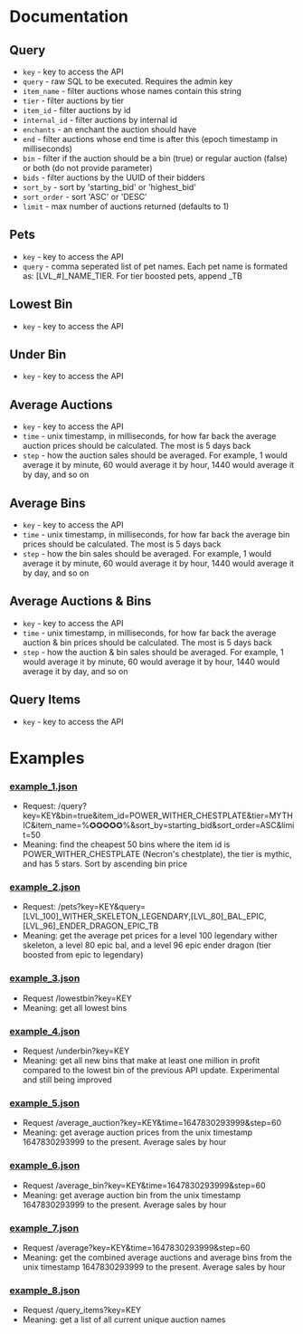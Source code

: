 # Documentation
## Query
- `key` - key to access the API
- `query` - raw SQL to be executed. Requires the admin key
- `item_name` - filter auctions whose names contain this string
- `tier` - filter auctions by tier
- `item_id` - filter auctions by id
- `internal_id` - filter auctions by internal id
- `enchants` - an enchant the auction should have
- `end` - filter auctions whose end time is after this (epoch timestamp in milliseconds)
- `bin` - filter if the auction should be a bin (true) or regular auction (false) or both (do not provide parameter)
- `bids` - filter auctions by the UUID of their bidders
- `sort_by` - sort by 'starting_bid' or 'highest_bid'
- `sort_order` - sort 'ASC' or 'DESC'
- `limit` - max number of auctions returned (defaults to 1)

## Pets
- `key` - key to access the API
- `query` - comma seperated list of pet names. Each pet name is formated as: [LVL_#]_NAME_TIER. For tier boosted pets, append _TB

## Lowest Bin
- `key` - key to access the API

## Under Bin
- `key` - key to access the API

## Average Auctions
- `key` - key to access the API
- `time` - unix timestamp, in milliseconds, for how far back the average auction prices should be calculated. The most is 5 days back
- `step` - how the auction sales should be averaged. For example, 1 would average it by minute, 60 would average it by hour, 1440 would average it by day, and so on

## Average Bins
- `key` - key to access the API
- `time` - unix timestamp, in milliseconds, for how far back the average bin prices should be calculated. The most is 5 days back
- `step` - how the bin sales should be averaged. For example, 1 would average it by minute, 60 would average it by hour, 1440 would average it by day, and so on

## Average Auctions & Bins
- `key` - key to access the API
- `time` - unix timestamp, in milliseconds, for how far back the average auction & bin prices should be calculated. The most is 5 days back
- `step` - how the auction & bin sales should be averaged. For example, 1 would average it by minute, 60 would average it by hour, 1440 would average it by day, and so on

## Query Items
- `key` - key to access the API

# Examples
### [example_1.json](https://github.com/kr45732/rust-query-api/blob/main/docs/example_1.json)
- Request: /query?key=KEY&bin=true&item_id=POWER_WITHER_CHESTPLATE&tier=MYTHIC&item_name=%✪✪✪✪✪%&sort_by=starting_bid&sort_order=ASC&limit=50
- Meaning: find the cheapest 50 bins where the item id is POWER_WITHER_CHESTPLATE (Necron's chestplate), the tier is mythic, and has 5 stars. Sort by ascending bin price

### [example_2.json](https://github.com/kr45732/rust-query-api/blob/main/docs/example_2.json)
- Request: /pets?key=KEY&query=[LVL_100]_WITHER_SKELETON_LEGENDARY,[LVL_80]_BAL_EPIC,[LVL_96]_ENDER_DRAGON_EPIC_TB
- Meaning: get the average pet prices for a level 100 legendary wither skeleton, a level 80 epic bal, and a level 96 epic ender dragon (tier boosted from epic to legendary)

### [example_3.json](https://github.com/kr45732/rust-query-api/blob/main/docs/example_3.json)
- Request /lowestbin?key=KEY
- Meaning: get all lowest bins

### [example_4.json](https://github.com/kr45732/rust-query-api/blob/main/docs/example_4.json)
- Request /underbin?key=KEY
- Meaning: get all new bins that make at least one million in profit compared to the lowest bin of the previous API update. Experimental and still being improved

### [example_5.json](https://github.com/kr45732/rust-query-api/blob/main/docs/example_5.json)
- Request /average_auction?key=KEY&time=1647830293999&step=60
- Meaning: get average auction prices from the unix timestamp 1647830293999 to the present. Average sales by hour

### [example_6.json](https://github.com/kr45732/rust-query-api/blob/main/docs/example_6.json)
- Request /average_bin?key=KEY&time=1647830293999&step=60
- Meaning: get average auction bin from the unix timestamp 1647830293999 to the present. Average sales by hour

### [example_7.json](https://github.com/kr45732/rust-query-api/blob/main/docs/example_7.json)
- Request /average?key=KEY&time=1647830293999&step=60
- Meaning: get the combined average auctions and average bins from the unix timestamp 1647830293999 to the present. Average sales by hour

### [example_8.json](https://github.com/kr45732/rust-query-api/blob/main/docs/example_8.json)
- Request /query_items?key=KEY
- Meaning: get a list of all current unique auction names